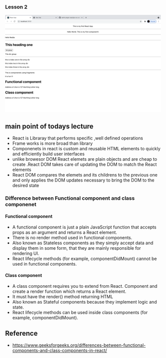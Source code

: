 ### Lesson 2
![lesson2 demo ](./img/result.png)
## main point of todays lecture 
  * React is Libraray that performs specific ,well defined operations
  * Frame works is more broad than library 
  * Componenets in react is custom and reusable HTML elements to quickly and efficiently build user interfaces
  * unlike browesor DOM React elemets are plain objects and are cheap to create .React DOM takes care of updating the DOM to match the React elements 
  * React DOM  compares the elemets and its childrens to the previous one and only applies the DOM updates necessary to bring the DOM to the desired state

  ### Difference between Functional component and class componenet
 #### Functional component
 * A functional component is just a plain JavaScript function that accepts props as an argument and returns a React element.  
 * There is no render method used in functional components.
 * Also known as Stateless components as they simply accept data and display them in some form, that they are mainly responsible for rendering UI.
 * React lifecycle methods (for example, componentDidMount) cannot be used in functional components.
  #### Class component
  * A class component requires you to extend from React. Component and create a render function which returns a React element.
  * It must have the render() method returning HTML
  * Also known as Stateful components because they implement logic and state.
  * React lifecycle methods can be used inside class components (for example, componentDidMount).

  ## Reference
  * https://www.geeksforgeeks.org/differences-between-functional-components-and-class-components-in-react/
